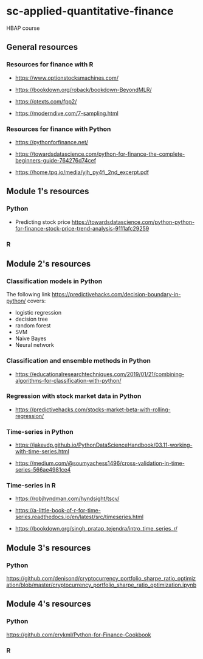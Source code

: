 # sc-applied-quantitative-finance
HBAP course

## General resources

### Resources for finance with R

- <https://www.optionstocksmachines.com/>

- <https://bookdown.org/roback/bookdown-BeyondMLR/>

- <https://otexts.com/fpp2/>

- <https://moderndive.com/7-sampling.html>

### Resources for finance with Python

- <https://pythonforfinance.net/>

- <https://towardsdatascience.com/python-for-finance-the-complete-beginners-guide-764276d74cef>

- <https://home.tpq.io/media/yjh_py4fi_2nd_excerpt.pdf>

## Module 1's resources

### Python

- Predicting stock price <https://towardsdatascience.com/python-python-for-finance-stock-price-trend-analysis-9111afc29259>

### R

 
## Module 2's resources

### Classification models in Python

The following link <https://predictivehacks.com/decision-boundary-in-python/> covers:
- logistic regression
- decision tree
- random forest
- SVM
- Naive Bayes
- Neural network

### Classification and ensemble methods in Python

- <https://educationalresearchtechniques.com/2019/01/21/combining-algorithms-for-classification-with-python/>

### Regression with stock market data in Python

- <https://predictivehacks.com/stocks-market-beta-with-rolling-regression/>

### Time-series in Python

- <https://jakevdp.github.io/PythonDataScienceHandbook/03.11-working-with-time-series.html>

- <https://medium.com/@soumyachess1496/cross-validation-in-time-series-566ae4981ce4>

### Time-series in R

- <https://robjhyndman.com/hyndsight/tscv/>

- <https://a-little-book-of-r-for-time-series.readthedocs.io/en/latest/src/timeseries.html>

- <https://bookdown.org/singh_pratap_tejendra/intro_time_series_r/>

## Module 3's resources

### Python

<https://github.com/denisond/cryptocurrency_portfolio_sharpe_ratio_optimization/blob/master/cryptocurrency_portfolio_sharpe_ratio_optimization.ipynb>

## Module 4's resources

### Python

<https://github.com/erykml/Python-for-Finance-Cookbook>

### R

